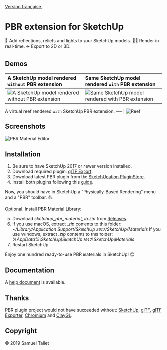 <a href="https://github.com/SamuelTS/SketchUp-PBR-Plugin/blob/master/docs/LISEZMOI.md">Version française <img height="16" width="16" src="https://emojipedia-us.s3.amazonaws.com/thumbs/60/google/119/flag-for-france_1f1eb-1f1f7.png"></a>

PBR extension for SketchUp
==========================

💅 Add reflections, reliefs and lights to your SketchUp models. 🏃‍♀️ Render in real-time. ✈️ Export to 2D or 3D.

Demos
-----

A SketchUp model rendered `without` PBR extension | Same SketchUp model rendered `with` PBR extension
:--- | :---
![A SketchUp model rendered without PBR extension](https://github.com/SamuelTS/SketchUp-PBR-Plugin/raw/master/docs/demos/a-sketchup-model-rendered-without-pbr-extension.png) | ![Same SketchUp model rendered with PBR extension](https://github.com/SamuelTS/SketchUp-PBR-Plugin/raw/master/docs/demos/same-sketchup-model-rendered-with-pbr-extension.png)

A virtual reef rendered `with` SketchUp PBR extension.
--- |
![Reef](https://github.com/SamuelTS/SketchUp-PBR-Plugin/raw/master/docs/demos/a-virtual-reef-rendered-with-sketchup-pbr-extension.jpg)

Screenshots
-----------

![PBR Material Editor](https://github.com/SamuelTS/SketchUp-PBR-Plugin/raw/master/docs/screenshots/pbr-material-editor-in-english.png)

Installation
------------

1. Be sure to have SketchUp 2017 or newer version installed.
2. Download required plugin: [glTF Export](https://extensions.sketchup.com/content/gltf-exporter).
3. Download latest PBR plugin from the [SketchUcation PluginStore](https://sketchucation.com/pluginstore?pln=pbr).
4. Install both plugins following this [guide](https://help.sketchup.com/article/3000263).

Now, you should have in SketchUp a "Physically-Based Rendering" menu and a "PBR" toolbar. 👍

Optional. Install PBR Material Library:

5. Download *sketchup_pbr_material_lib.zip* from [Releases](https://github.com/SamuelTS/SketchUp-PBR-Plugin/releases/).
6. If you use macOS, extract *.zip* contents to this folder: *~/Library/Application Support/SketchUp `2017`/SketchUp/Materials*
If you use Windows, extract *.zip* contents to this folder: *%AppData%\SketchUp\SketchUp `2017`\SketchUp\Materials*
7. Restart SketchUp.

Enjoy one hundred ready-to-use PBR materials in SketchUp! 😊

Documentation
-------------

A [help document](https://github.com/SamuelTS/SketchUp-PBR-Plugin/blob/master/docs/help.md) is available.

Thanks
------

PBR plugin project would not have succeeded without: [SketchUp](https://www.sketchup.com), [glTF](https://www.khronos.org/gltf/), [glTF Exporter](https://extensions.sketchup.com/content/gltf-exporter), [Chromium](https://www.chromium.org/) and [ClayGL](http://claygl.xyz/).

Copyright
---------

© 2019 Samuel Tallet
